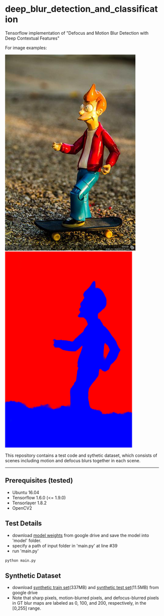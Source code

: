 # deep_blur_detection_and_classification

Tensorflow implementation of "Defocus and Motion Blur Detection with Deep Contextual Features"

For image examples:

![input2](./input/out_of_focus0607.jpg) ![output2](./output/out_of_focus0607.png)

This repository contains a test code and sythetic dataset, which consists of scenes including motion and defocus blurs together in each scene.

--------------------------

## Prerequisites (tested)
- Ubuntu 16.04
- Tensorflow 1.6.0 (<= 1.9.0)
- Tensorlayer 1.8.2
- OpenCV2

## Test Details
- download [model weights](https://drive.google.com/open?id=1gaUmaZttnXB9Ya1JmM7jOsUeUeSPIvVj) from google drive and save the model into 'model' folder.
- specify a path of input folder in 'main.py' at line #39
- run 'main.py'

```bash
python main.py
```
## Synthetic Dataset
- download [synthetic train set](https://drive.google.com/open?id=1LPaHkuQXziBWqEsM4cIwzzkcLxbupID1)(337MB) and [synthetic test set](https://drive.google.com/open?id=1wEhXlvq1wHO05HjtbDXDqnGu2q-ZFEsQ)(11.5MB) from google drive
- Note that sharp pixels, motion-blurred pixels, and defocus-blurred pixels in GT blur maps are labeled as 0, 100, and 200, respectively, in the [0,255] range.
